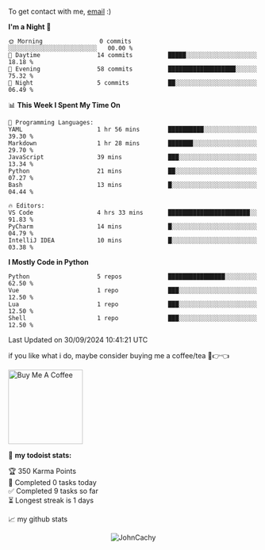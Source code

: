 To get contact with me, [email](mailto:ami@johncachy.us.kg) :)


<!--START_SECTION:waka-->
**I'm a Night 🦉** 

```text
🌞 Morning                0 commits           ░░░░░░░░░░░░░░░░░░░░░░░░░   00.00 % 
🌆 Daytime                14 commits          █████░░░░░░░░░░░░░░░░░░░░   18.18 % 
🌃 Evening                58 commits          ███████████████████░░░░░░   75.32 % 
🌙 Night                  5 commits           ██░░░░░░░░░░░░░░░░░░░░░░░   06.49 % 
```


📊 **This Week I Spent My Time On** 

```text
💬 Programming Languages: 
YAML                     1 hr 56 mins        ██████████░░░░░░░░░░░░░░░   39.30 % 
Markdown                 1 hr 28 mins        ███████░░░░░░░░░░░░░░░░░░   29.70 % 
JavaScript               39 mins             ███░░░░░░░░░░░░░░░░░░░░░░   13.34 % 
Python                   21 mins             ██░░░░░░░░░░░░░░░░░░░░░░░   07.27 % 
Bash                     13 mins             █░░░░░░░░░░░░░░░░░░░░░░░░   04.44 % 

🔥 Editors: 
VS Code                  4 hrs 33 mins       ███████████████████████░░   91.83 % 
PyCharm                  14 mins             █░░░░░░░░░░░░░░░░░░░░░░░░   04.79 % 
IntelliJ IDEA            10 mins             █░░░░░░░░░░░░░░░░░░░░░░░░   03.38 % 
```

**I Mostly Code in Python** 

```text
Python                   5 repos             ████████████████░░░░░░░░░   62.50 % 
Vue                      1 repo              ███░░░░░░░░░░░░░░░░░░░░░░   12.50 % 
Lua                      1 repo              ███░░░░░░░░░░░░░░░░░░░░░░   12.50 % 
Shell                    1 repo              ███░░░░░░░░░░░░░░░░░░░░░░   12.50 % 
```




 Last Updated on 30/09/2024 10:41:21 UTC
<!--END_SECTION:waka-->

if you like what i do, maybe consider buying me a coffee/tea 🥺👉👈

<a href="https://buymeacoffee.com/johncachy" target="_blank"><img src="https://cdn.buymeacoffee.com/buttons/v2/default-red.png" alt="Buy Me A Coffee" width="150" ></a>

🚧 **my todoist stats:**

<!-- TODO-IST:START -->
🏆  350 Karma Points           
🌸  Completed 0 tasks today           
✅  Completed 9 tasks so far           
⏳  Longest streak is 1 days
<!-- TODO-IST:END -->

📈 my github stats

<p align="center"> <img src="https://github-readme-stats.vercel.app/api?username=chinshunyu&show_icons=true&theme=gotham" alt="JohnCachy" />





